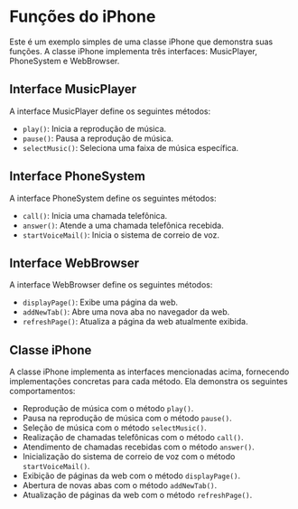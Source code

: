 # Funções do iPhone

Este é um exemplo simples de uma classe iPhone que demonstra suas funções. A classe iPhone implementa três interfaces: MusicPlayer, PhoneSystem e WebBrowser.

## Interface MusicPlayer

A interface MusicPlayer define os seguintes métodos:

- `play()`: Inicia a reprodução de música.
- `pause()`: Pausa a reprodução de música.
- `selectMusic()`: Seleciona uma faixa de música específica.

## Interface PhoneSystem

A interface PhoneSystem define os seguintes métodos:

- `call()`: Inicia uma chamada telefônica.
- `answer()`: Atende a uma chamada telefônica recebida.
- `startVoiceMail()`: Inicia o sistema de correio de voz.

## Interface WebBrowser

A interface WebBrowser define os seguintes métodos:

- `displayPage()`: Exibe uma página da web.
- `addNewTab()`: Abre uma nova aba no navegador da web.
- `refreshPage()`: Atualiza a página da web atualmente exibida.

## Classe iPhone

A classe iPhone implementa as interfaces mencionadas acima, fornecendo implementações concretas para cada método. Ela demonstra os seguintes comportamentos:

- Reprodução de música com o método `play()`.
- Pausa na reprodução de música com o método `pause()`.
- Seleção de música com o método `selectMusic()`.
- Realização de chamadas telefônicas com o método `call()`.
- Atendimento de chamadas recebidas com o método `answer()`.
- Inicialização do sistema de correio de voz com o método `startVoiceMail()`.
- Exibição de páginas da web com o método `displayPage()`.
- Abertura de novas abas com o método `addNewTab()`.
- Atualização de páginas da web com o método `refreshPage()`.